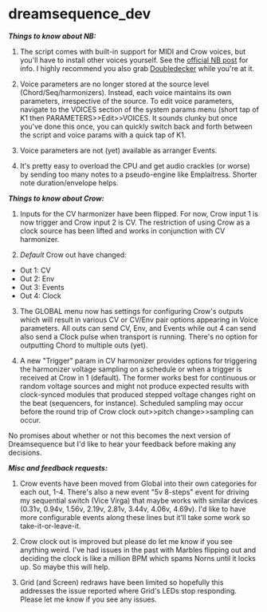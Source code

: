 # dreamsequence_dev


***Things to know about NB:***
1. The script comes with built-in support for MIDI and Crow voices, but you'll have to install other voices yourself. See the [official NB post](https://llllllll.co/t/60374) for info. I highly recommend you also grab [Doubledecker](https://llllllll.co/t/doubledecker/61525) while you're at it.

2. Voice parameters are no longer stored at the source level (Chord/Seq/harmonizers). Instead, each voice maintains its own parameters, irrespective of the source. To edit voice parameters, navigate to the VOICES section of the system params menu (short tap of K1 then PARAMETERS>>Edit>>VOICES. It sounds clunky but once you've done this once, you can quickly switch back and forth between the script and voice params with a quick tap of K1.

3. Voice parameters are not (yet) available as arranger Events.

4. It's pretty easy to overload the CPU and get audio crackles (or worse) by sending too many notes to a pseudo-engine like Emplaitress. Shorter note duration/envelope helps.

***Things to know about Crow:***
1. Inputs for the CV harmonizer have been flipped. For now, Crow input 1 is now trigger and Crow input 2 is CV. The restriction of using Crow as a clock source has been lifted and works in conjunction with CV harmonizer.

2. *Default* Crow out have changed: 
- Out 1: CV
- Out 2: Env
- Out 3: Events
- Out 4: Clock

3. The GLOBAL menu now has settings for configuring Crow's outputs which will result in various CV or CV/Env pair options appearing in Voice parameters. All outs can send CV, Env, and Events while out 4 can send also send a Clock pulse when transport is running. There's no option for outputting Chord to multiple outs (yet).

4. A new "Trigger" param in CV harmonizer provides options for triggering the harmonizer voltage sampling on a schedule or when a trigger is received at Crow in 1 (default). The former works best for continuous or random voltage sources and might not produce expected results with clock-synced modules that produced stepped voltage changes right on the beat (sequencers, for instance). Scheduled sampling may occur before the round trip of Crow clock out>>pitch change>>sampling can occur.

No promises about whether or not this becomes the next version of Dreamsequence but I'd like to hear your feedback before making any decisions.

***Misc and feedback requests:***
1. Crow events have been moved from Global into their own categories for each out, 1-4. There's also a new event "5v 8-steps" event for driving my sequential switch (Vice Virga) that maybe works with similar devices (0.31v, 0.94v, 1.56v, 2.19v, 2.81v, 3.44v, 4.06v, 4.69v). I'd like to have more configurable events along these lines but it'll take some work so take-it-or-leave-it.

2. Crow clock out is improved but please do let me know if you see anything weird. I've had issues in the past with Marbles flipping out and deciding the clock is like a million BPM which spams Norns until it locks up. So maybe this will help.

3. Grid (and Screen) redraws have been limited so hopefully this addresses the issue reported where Grid's LEDs stop responding. Please let me know if you see any issues.
